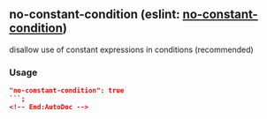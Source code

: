 <!-- Start:AutoDoc:: Modify `src/readme/rules.ts` and run `gulp readme` to update block -->
## no-constant-condition (eslint: [no-constant-condition](http://eslint.org/docs/rules/no-constant-condition))

disallow use of constant expressions in conditions (recommended)

### Usage

```json
"no-constant-condition": true
```;
<!-- End:AutoDoc -->
